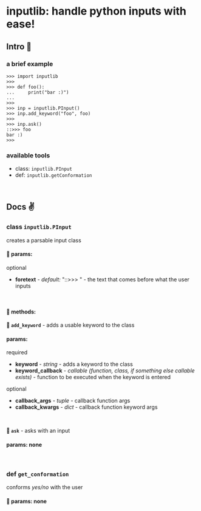 # inputlib: handle python inputs with ease!

## Intro :metal:

### a brief example

```
>>> import inputlib
>>>
>>> def foo():
...     print("bar :)")
...
>>>
>>> inp = inputlib.PInput()
>>> inp.add_keyword("foo", foo)
>>>
>>> inp.ask()
::>>> foo
bar :)
>>>
```

### available tools

* class: `inputlib.PInput`
* def: `inputlib.getConformation`

<br>

## Docs :v:

### class `inputlib.PInput`
creates a parsable input class

#### :sake: params:

optional
* **foretext** - *default:* "::>>> " - the text that comes before what the user inputs
<br>

#### :pineapple: methods:

**:watermelon: `add_keyword`** - adds a usable keyword to the class

#### params:

required
* **keyword** - *string* - adds a keyword to the class
* **keyword_callback** - *callable (function, class, if something else callable exists)* - function to be executed when the keyword is entered
    
optional
* **callback_args** - *tuple* - callback function args
* **callback_kwargs** - *dict* - callback function keyword args

<br>

**:watermelon: `ask`** - asks with an input

#### params: none
<br>

### def `get_conformation`
conforms *yes/no* with the user
#### :sake: params: none

